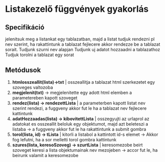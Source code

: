 # Listakezelő függvények gyakorlás

## Specifikáció

jelenitsuk meg a listankat egy tablazatban, majd a listat tudjuk rendezni pl nev szerint, ha rakattintunk a tablazat fejlecere akkor rendezze be a tablazat sorait.
Tudjunk szurni nev alapjan 
Tudjunk uj adatot hozzaadni a tablazathoz
Tudjuk torolni a tablazat egy sorat


## Metódusok

1. **htmlosszeallit(lista)->txt** | osszeallitja a tablazat html szerkezetet egy szoveges valtozoba
2. **megjelenit(txt)** -> megjelenitette egy adott html elemben a parametereben kapott szoveget
3. **rendez(lista) -> rendezettLista** | a parameterben kapott listat nev szerint rendezi, a fuggveny akkor fut le ha a tablazat nev fejlecere kattintunk
4. **adatHozzaadas(lista) -> kibovitettLista** | osszegyujti az urlaprol az adatokat es osszeallit beloluk egy objektumot, majd azt beleteszi a listaba -> a fuggveny akkor fut le ha rakattintunk a submit gombra
5. **torol(lista, id) -> tLista** | kitorli a listabol a kattintott id-s elemet -> Akkor fog lefutni, ha a sor melletti torol gombra kattintunk
6. **szures(lista, keresoSzoveg) -> szurtLista** | keresomezobe beirt szoveget keresi a lista objektumainak nev mezojeben -> accor fut le, ha beirunk valamit a keresomezobe
